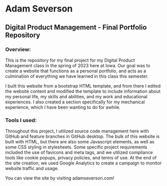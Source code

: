 # Adam Severson
## Digital Product Management - Final Portfolio Repository

### Overview:
This is the repository for my final project for my Digital Product Management class in the spring of 2023 here at Iowa. Our goal was to create a website that functions as a personal portfolio, and acts as a culmination of everything we have learned in this class this semester.

I built this website from a bootstrap HTML template, and from there I edited the website content and modified the template to include information about my personal life, my skills and abilities, and my work and educational experiences. I also created a section specifically for my mechanical experience, which I have been wanting to do for awhile.

### Tools I used:
Throughout this project, I utilized source code management here with GitHub and feature branches in GitHub desktop. The bulk of this website is built with HTML, but there are also some Javascript elements, as well as some CSS styling in stylesheets. Some specific project requirements included the use of favicons and meta tags, and we utilized compliance tools like cookie popups, privacy policies, and terms of use. At the end of the site creation, we used Google Analytics to create a campaign to monitor website traffic and usage.

You can view the site by visiting adamseverson.com!

